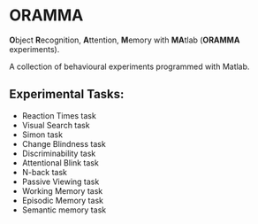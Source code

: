# ORAMMA
**O**bject **R**ecognition, **A**ttention, **M**emory with **MA**tlab (**ORAMMA** experiments). 

A collection of behavioural experiments programmed with Matlab.

## Experimental Tasks:
* Reaction Times task
* Visual Search task
* Simon task
* Change Blindness task
* Discriminability task
* Attentional Blink task
* N-back task
* Passive Viewing task
* Working Memory task
* Episodic Memory task
* Semantic memory task
